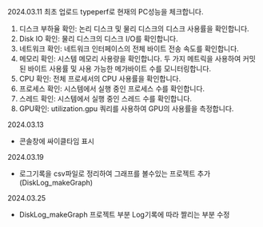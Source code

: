 2024.03.11 최초 업로드
typeperf로 현재의 PC성능을 체크합니다.
1. 디스크 부하율 확인: 논리 디스크 및 물리 디스크의 디스크 사용률을 확인합니다.
2. Disk IO 확인: 물리 디스크의 디스크 I/O를 확인합니다.
3. 네트워크 확인: 네트워크 인터페이스의 전체 바이트 전송 속도를 확인합니다.
4. 메모리 확인: 시스템 메모리 사용량을 확인합니다. 두 가지 메트릭을 사용하여 커밋된 바이트 사용률 및 사용 가능한 메가바이트 수를 모니터링합니다.
5. CPU 확인: 전체 프로세서의 CPU 사용률을 확인합니다.
6. 프로세스 확인: 시스템에서 실행 중인 프로세스 수를 확인합니다.
7. 스레드 확인: 시스템에서 실행 중인 스레드 수를 확인합니다.
8. GPU확인: utilization.gpu 쿼리를 사용하여 GPU의 사용률을 측정합니다.

2024.03.13
- 콘솔창에 싸이클타임 표시

2024.03.19
- 로그기록을 csv파일로 정리하여 그래프를 볼수있는 프로젝트 추가(DiskLog_makeGraph)

2024.03.25
- DiskLog_makeGraph 프로젝트 부분 Log기록에 따라 짤리는 부분 수정